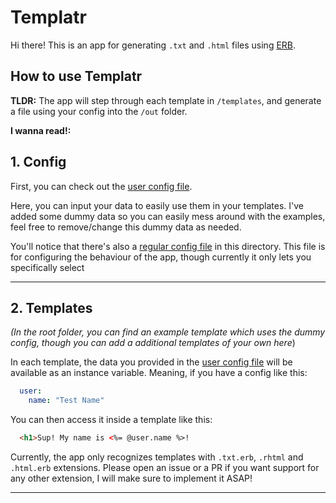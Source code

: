 # Templatr

Hi there! This is an app for generating `.txt` and `.html` files using [ERB]("https://docs.ruby-lang.org/en/2.3.0/ERB.html").

## How to use Templatr

**TLDR:**
The app will step through each template in `/templates`, and generate a file using your config into the `/out` folder.

**I wanna read!:**
## 1. Config
First, you can check out the [user config file](/config/user_config.yml).

Here, you can input your data to easily use them in your templates.
I've added some dummy data so you can easily mess around with the examples, feel free to remove/change this dummy data as needed.

You'll notice that there's also a [regular config file](/config/confi.yml) in this directory.
This file is for configuring the behaviour of the app, though currently it only lets you specifically select

-----

## 2. Templates
*(In the root folder, you can find an example template which uses the dummy config, though you can add a additional templates of your own here*)

In each template, the data you provided in the [user config file](/config/user_config.yml) will be available as an instance variable.
Meaning, if you have a config like this:
```yaml
  user:
    name: "Test Name"
```
You can then access it inside a template like this:
```html
  <h1>Sup! My name is <%= @user.name %>!
```

Currently, the app only recognizes templates with `.txt.erb`, `.rhtml` and `.html.erb` extensions.
Please open an issue or a PR if you want support for any other extension, I will make sure to implement it ASAP!

-----
